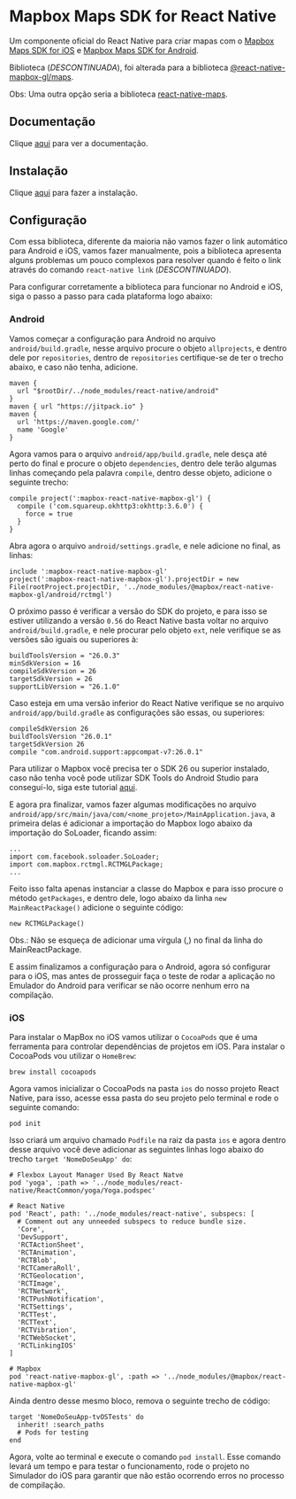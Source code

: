 # Mapbox Maps SDK for React Native

Um componente oficial do React Native para criar mapas com o [Mapbox Maps SDK for iOS](https://docs.mapbox.com/ios/maps/overview) e [Mapbox Maps SDK for Android](https://docs.mapbox.com/android/maps/overview).  

Biblioteca (_DESCONTINUADA_), foi alterada para a biblioteca [@react-native-mapbox-gl/maps](@react-native-mapbox-gl-maps.md).  

Obs: Uma outra opção seria a biblioteca [react-native-maps](react-native-maps.md).

## Documentação

Clique [aqui](https://github.com/react-native-mapbox-gl/maps) para ver a documentação.

## Instalação

Clique [aqui](https://www.npmjs.com/package/@mapbox/react-native-mapbox-gl) para fazer a instalação.

## Configuração

Com essa biblioteca, diferente da maioria não vamos fazer o link automático para Android e iOS, vamos fazer manualmente, pois a biblioteca apresenta alguns problemas um pouco complexos para resolver quando é feito o link através do comando `react-native link` (_DESCONTINUADO_).

Para configurar corretamente a biblioteca para funcionar no Android e iOS, siga o passo a passo para cada plataforma logo abaixo:

### Android

Vamos começar a configuração para Android no arquivo `android/build.gradle`, nesse arquivo procure o objeto `allprojects`, e dentro dele por `repositories`, dentro de `repositories` certifique-se de ter o trecho abaixo, e caso não tenha, adicione.

```
maven {
  url "$rootDir/../node_modules/react-native/android"
}
maven { url "https://jitpack.io" }
maven {
  url 'https://maven.google.com/'
  name 'Google'
}
```

Agora vamos para o arquivo `android/app/build.gradle`, nele desça até perto do final e procure o objeto `dependencies`, dentro dele terão algumas linhas começando pela palavra `compile`, dentro desse objeto, adicione o seguinte trecho:

```
compile project(':mapbox-react-native-mapbox-gl') {
  compile ('com.squareup.okhttp3:okhttp:3.6.0') {
    force = true
  }
}
```

Abra agora o arquivo `android/settings.gradle`, e nele adicione no final, as linhas:

```
include ':mapbox-react-native-mapbox-gl'
project(':mapbox-react-native-mapbox-gl').projectDir = new File(rootProject.projectDir, '../node_modules/@mapbox/react-native-mapbox-gl/android/rctmgl')
```

O próximo passo é verificar a versão do SDK do projeto, e para isso se estiver utilizando a versão `0.56` do React Native basta voltar no arquivo `android/build.gradle`, e nele procurar pelo objeto `ext`, nele verifique se as versões são iguais ou superiores à:

```
buildToolsVersion = "26.0.3"
minSdkVersion = 16
compileSdkVersion = 26
targetSdkVersion = 26
supportLibVersion = "26.1.0"
```

Caso esteja em uma versão inferior do React Native verifique se no arquivo `android/app/build.gradle` as configurações são essas, ou superiores:

```
compileSdkVersion 26
buildToolsVersion "26.0.1"
targetSdkVersion 26
compile "com.android.support:appcompat-v7:26.0.1"
```

Para utilizar o Mapbox você precisa ter o SDK 26 ou superior instalado, caso não tenha você pode utilizar SDK Tools do Android Studio para conseguí-lo, siga este tutorial [aqui](https://developer.android.com/studio/intro/update?hl=pt-br).

E agora pra finalizar, vamos fazer algumas modificações no arquivo `android/app/src/main/java/com/<nome_projeto>/MainApplication.java`, a primeira delas é adicionar a importação do Mapbox logo abaixo da importação do SoLoader, ficando assim:

```
...
import com.facebook.soloader.SoLoader;
import com.mapbox.rctmgl.RCTMGLPackage;
...
```

Feito isso falta apenas instanciar a classe do Mapbox e para isso procure o método `getPackages`, e dentro dele, logo abaixo da linha `new MainReactPackage()` adicione o seguinte código:

```
new RCTMGLPackage()
```

Obs.: Não se esqueça de adicionar uma vírgula (,) no final da linha do MainReactPackage.

E assim finalizamos a configuração para o Android, agora só configurar para o iOS, mas antes de prosseguir faça o teste de rodar a aplicação no Emulador do Android para verificar se não ocorre nenhum erro na compilação.

### iOS

Para instalar o MapBox no iOS vamos utilizar o `CocoaPods` que é uma ferramenta para controlar dependências de projetos em iOS. Para instalar o CocoaPods vou utilizar o `HomeBrew`:

```
brew install cocoapods
```

Agora vamos inicializar o CocoaPods na pasta `ios` do nosso projeto React Native, para isso, acesse essa pasta do seu projeto pelo terminal e rode o seguinte comando:

```
pod init
```

Isso criará um arquivo chamado `Podfile` na raiz da pasta `ios` e agora dentro desse arquivo você deve adicionar as seguintes linhas logo abaixo do trecho `target 'NomeDoSeuApp' do`:

```
# Flexbox Layout Manager Used By React Natve
pod 'yoga', :path => '../node_modules/react-native/ReactCommon/yoga/Yoga.podspec'

# React Native
pod 'React', path: '../node_modules/react-native', subspecs: [
  # Comment out any unneeded subspecs to reduce bundle size.
  'Core',
  'DevSupport',
  'RCTActionSheet',
  'RCTAnimation',
  'RCTBlob',
  'RCTCameraRoll',
  'RCTGeolocation',
  'RCTImage',
  'RCTNetwork',
  'RCTPushNotification',
  'RCTSettings',
  'RCTTest',
  'RCTText',
  'RCTVibration',
  'RCTWebSocket',
  'RCTLinkingIOS'
]

# Mapbox
pod 'react-native-mapbox-gl', :path => '../node_modules/@mapbox/react-native-mapbox-gl'
```

Ainda dentro desse mesmo bloco, remova o seguinte trecho de código:

```
target 'NomeDoSeuApp-tvOSTests' do
  inherit! :search_paths
  # Pods for testing
end
```

Agora, volte ao terminal e execute o comando `pod install`. Esse comando levará um tempo e para testar o funcionamento, rode o projeto no Simulador do iOS para garantir que não estão ocorrendo erros no processo de compilação.
